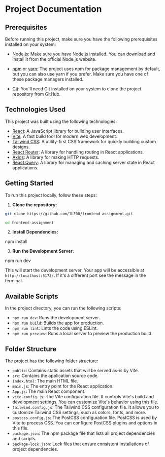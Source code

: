 # Project Documentation

## Prerequisites

Before running this project, make sure you have the following prerequisites installed on your system:

- [Node.js](https://nodejs.org/): Make sure you have Node.js installed. You can download and install it from the official Node.js website.

- [npm](https://www.npmjs.com/) or [yarn](https://yarnpkg.com/): The project uses npm for package management by default, but you can also use yarn if you prefer. Make sure you have one of these package managers installed.

- [Git](https://git-scm.com/): You'll need Git installed on your system to clone the project repository from GitHub.

## Technologies Used

This project was built using the following technologies:

- [React](https://reactjs.org/): A JavaScript library for building user interfaces.
- [Vite](https://vitejs.dev/): A fast build tool for modern web development.
- [Tailwind CSS](https://tailwindcss.com/): A utility-first CSS framework for quickly building custom designs.
- [React Router](https://reactrouter.com/): A library for handling routing in React applications.
- [Axios](https://axios-http.com/): A library for making HTTP requests.
- [React Query](https://react-query.tanstack.com/): A library for managing and caching server state in React applications.

## Getting Started

To run this project locally, follow these steps:

1. **Clone the repository:** &nbsp;

```bash
git clone https://github.com/1LE00/frontend-assignment.git

cd frontend-assignment
```

2. **Install Dependencies:** &nbsp;

npm install

3. **Run the Development Server:** &nbsp;

npm run dev

This will start the development server. Your app will be accessible at `http://localhost:5173/`. If it's a different port see the message in the terminal.

## Available Scripts

In the project directory, you can run the following scripts:

- `npm run dev`: Runs the development server.
- `npm run build`: Builds the app for production.
- `npm run lint`: Lints the code using ESLint.
- `npm run preview`: Runs a local server to preview the production build.

## Folder Structure

The project has the following folder structure:

- `public`: Contains static assets that will be served as-is by Vite.
- `src`: Contains the application source code.
- `index.html`: The main HTML file.
- `main.js`: The entry point for the React application.
- `App.js`: The main React component.
- `vite.config.js`: The Vite configuration file. It controls Vite's build and development settings. You can customize Vite's behavior using this file.
- `tailwind.config.js`: The Tailwind CSS configuration file. It allows you to customize Tailwind CSS settings, such as colors, fonts, and more.
- `postcss.config.js`: The PostCSS configuration file. PostCSS is used by Vite to process CSS. You can configure PostCSS plugins and options in this file.
- `package.json`: The npm package file that lists all project dependencies and scripts.
- `package-lock.json`: Lock files that ensure consistent installations of project dependencies.
